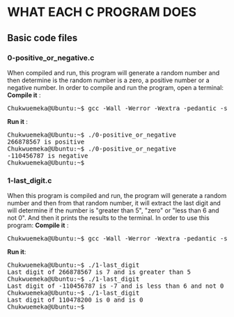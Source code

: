 # WHAT EACH C PROGRAM DOES

## Basic code files

### 0-positive_or_negative.c
When compiled and run, this program will generate a random number and then determine is the random number is a zero, a positive number or a negative number. In order to compile and run the program, open a terminal:
**Compile it** :
<pre>
Chukwuemeka@Ubuntu:~$ gcc -Wall -Werror -Wextra -pedantic -std=gnu89 0-positive_or_negative.c -o 0-positive_or_negative
</pre>

**Run it** : 
<pre>
Chukwuemeka@Ubuntu:~$ ./0-positive_or_negative
266878567 is positive
Chukwuemeka@Ubuntu:~$ ./0-positive_or_negative
-110456787 is negative
Chukwuemeka@Ubuntu:~$ _ 
</pre>

### 1-last_digit.c
When this program is compiled and run, the program will generate a random number and then from that random number, it will extract the last digit and will determine if the number is "greater than 5", "zero" or "less than 6 and not 0". And then it prints the results to the terminal. In order to use this program:
**Compile it** : 
<pre>
Chukwuemeka@Ubuntu:~$ gcc -Wall -Werror -Wextra -pedantic -std=gnu89 1-last_digit.c -o 1-last_digit
</pre>

**Run it**:   
<pre>
Chukwuemeka@Ubuntu:~$ ./1-last_digit
Last digit of 266878567 is 7 and is greater than 5
Chukwuemeka@Ubuntu:~$ ./1-last_digit
Last digit of -110456787 is -7 and is less than 6 and not 0
Chukwuemeka@Ubuntu:~$ ./1-last_digit
Last digit of 110478200 is 0 and is 0
Chukwuemeka@Ubuntu:~$ _
</pre>

